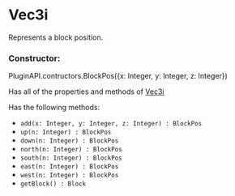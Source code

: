 # Vec3i
Represents a block position.

### Constructor:
PluginAPI.contructors.BlockPos({x: Integer, y: Integer, z: Integer})

Has all of the properties and methods of [Vec3i](Vec3i.md)

Has the following methods:
- `add(x: Integer, y: Integer, z: Integer) : BlockPos`
- `up(n: Integer) : BlockPos`
- `down(n: Integer) : BlockPos`
- `north(n: Integer) : BlockPos`
- `south(n: Integer) : BlockPos`
- `east(n: Integer) : BlockPos`
- `west(n: Integer) : BlockPos`
- `getBlock() : Block`